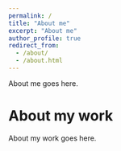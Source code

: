 ```yaml
---
permalink: /
title: "About me"
excerpt: "About me"
author_profile: true
redirect_from: 
  - /about/
  - /about.html
---
```


About me goes here.

About my work
======
About my work goes here.
